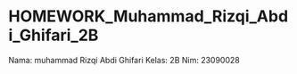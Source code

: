 # HOMEWORK_Muhammad_Rizqi_Abdi_Ghifari_2B

Nama: muhammad Rizqi Abdi Ghifari
Kelas: 2B
Nim: 23090028
